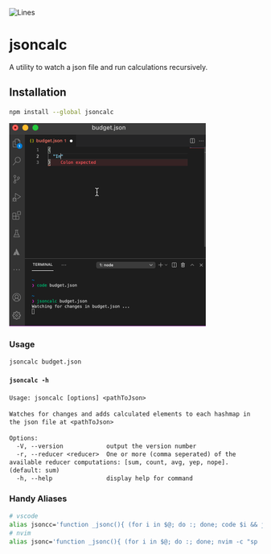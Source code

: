 ![Lines](https://img.shields.io/badge/Coverage-85.37%25-yellow.svg)

# jsoncalc

A utility to watch a json file and run calculations recursively.

## Installation

```bash
npm install --global jsoncalc
```

![](sample/jsoncalc-vscode.gif)

### Usage

```bash
jsoncalc budget.json
```

#### `jsoncalc -h`

```text
Usage: jsoncalc [options] <pathToJson>

Watches for changes and adds calculated elements to each hashmap in the json file at <pathToJson>

Options:
  -V, --version            output the version number
  -r, --reducer <reducer>  One or more (comma seperated) of the available reducer computations: [sum, count, avg, yep, nope]. (default: sum)
  -h, --help               display help for command
```

### Handy Aliases

```bash
# vscode
alias jsoncc='function _jsonc(){ (for i in $@; do :; done; code $i && jsoncalc $@) }; _jsonc'
# nvim
alias jsonc='function _jsonc(){ (for i in $@; do :; done; nvim -c "sp | resize 3 | term npx -y jsoncalc $@" $i ) }; _jsonc'`
```

